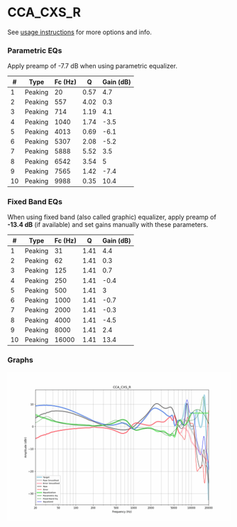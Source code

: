 # CCA_CXS_R
See [usage instructions](https://github.com/jaakkopasanen/AutoEq#usage) for more options and info.

### Parametric EQs
Apply preamp of -7.7 dB when using parametric equalizer.

|   # | Type    |   Fc (Hz) |    Q |   Gain (dB) |
|-----|---------|-----------|------|-------------|
|   1 | Peaking |        20 | 0.57 |         4.7 |
|   2 | Peaking |       557 | 4.02 |         0.3 |
|   3 | Peaking |       714 | 1.19 |         4.1 |
|   4 | Peaking |      1040 | 1.74 |        -3.5 |
|   5 | Peaking |      4013 | 0.69 |        -6.1 |
|   6 | Peaking |      5307 | 2.08 |        -5.2 |
|   7 | Peaking |      5888 | 5.52 |         3.5 |
|   8 | Peaking |      6542 | 3.54 |         5   |
|   9 | Peaking |      7565 | 1.42 |        -7.4 |
|  10 | Peaking |      9988 | 0.35 |        10.4 |

### Fixed Band EQs
When using fixed band (also called graphic) equalizer, apply preamp of **-13.4 dB** (if available) and set gains manually with these parameters.

|   # | Type    |   Fc (Hz) |    Q |   Gain (dB) |
|-----|---------|-----------|------|-------------|
|   1 | Peaking |        31 | 1.41 |         4.4 |
|   2 | Peaking |        62 | 1.41 |         0.3 |
|   3 | Peaking |       125 | 1.41 |         0.7 |
|   4 | Peaking |       250 | 1.41 |        -0.4 |
|   5 | Peaking |       500 | 1.41 |         3   |
|   6 | Peaking |      1000 | 1.41 |        -0.7 |
|   7 | Peaking |      2000 | 1.41 |        -0.3 |
|   8 | Peaking |      4000 | 1.41 |        -4.5 |
|   9 | Peaking |      8000 | 1.41 |         2.4 |
|  10 | Peaking |     16000 | 1.41 |        13.4 |

### Graphs
![](./CCA_CXS_R.png)
